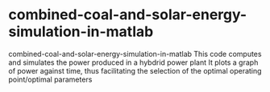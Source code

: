 # combined-coal-and-solar-energy-simulation-in-matlab
combined-coal-and-solar-energy-simulation-in-matlab
This code computes and simulates the power produced in a hybdrid power plant
It plots a graph of power against time, thus facilitating the selection of the optimal operating point/optimal parameters
